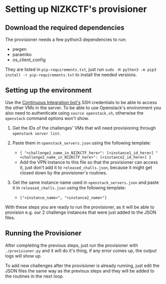 # Setting up NIZKCTF's provisioner


## Download the required dependencies

The provisioner needs a few python3 dependencies to run:
* pwgen
* paramiko
* os_client_config

They are listed in `pip-requirements.txt`, just run `sudo -H python3 -m pip3 install -r pip-requirements.txt` to install the needed versions.

## Setting up the environment

Use the [Continuous Integration bot's](https://github.com/pwn2winctf/nizkctf-tutorial/blob/master/GitHub.md) SSH credentials to be able to access the other VMs in the server. To be able to use Openstack's environment you also need to authenticate using `source openstack.sh`, otherwise the `openstack` command options won't show.

1. Get the IDs of the challenges' VMs that will need provisioning through `openstack server list`.

2. Paste them in `openstack_servers.json` using the following template:
	- `{
		"<challenge1_name_in_NIZKCTF_here>": [<instance1_id_here>]
		"<challenge2_name_in_NIZKCTF_here>": [<instance2_id_here>]
   	   }`
	- Add the VPN instance to this file so that the provisioner can access it, just don't add it to `released_challs.json`, because it might get closed down by the provisioner's routines.

3. Get the same instance name used in `openstack_servers.json` and paste it in `released_challs.json` using the following template:
	- `["<instance_name>", "<instance2_name>"]`

With these steps you are ready to run the provisioner, as it will be able to provision e.g. our 2 challenge instances that were just added to the JSON files.

## Running the Provisioner

After completing the previous steps, just run the provisioner with `./provisioner.py` and it will do it's thing, if any error comes up, the output logs will show up.

To add new challenges after the provisioner is already running, just edit the JSON files the same way as the previous steps and they will be added to the routines in the next loop.
